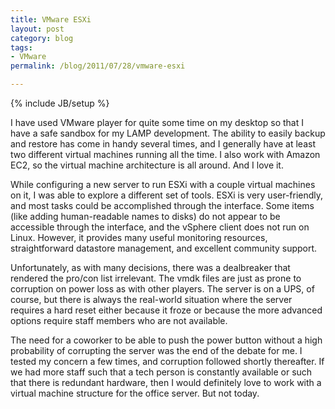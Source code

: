 ```yaml
---
title: VMware ESXi
layout: post
category: blog
tags:
- VMware
permalink: /blog/2011/07/28/vmware-esxi

---
```

{% include JB/setup %}
<div id="node-116" class="node node-blog node-promoted">
  <div class="content clearfix">
    <div class="field field-name-body field-type-text-with-summary field-label-hidden"><div class="field-items"><div class="field-item even"><p>I have used VMware player for quite some time on my desktop so that I have a safe sandbox for my LAMP development. The ability to easily backup and restore has come in handy several times, and I generally have at least two different virtual machines running all the time. I also work with Amazon EC2, so the virtual machine architecture is all around. And I love it.</p>
<p>While configuring a new server to run ESXi with a couple virtual machines on it, I was able to explore a different set of tools. ESXi is very user-friendly, and most tasks could be accomplished through the interface. Some items (like adding human-readable names to disks) do not appear to be accessible through the interface, and the vSphere client does not run on Linux. However, it provides many useful monitoring resources, straightforward datastore management, and excellent community support.</p>
<p>Unfortunately, as with many decisions, there was a dealbreaker that rendered the pro/con list irrelevant. The vmdk files are just as prone to corruption on power loss as with other players. The server is on a UPS, of course, but there is always the real-world situation where the server requires a hard reset either because it froze or because the more advanced options require staff members who are not available.</p>
<p>The need for a coworker to be able to push the power button without a high probability of corrupting the server was the end of the debate for me. I tested my concern a few times, and corruption followed shortly thereafter. If we had more staff such that a tech person is constantly available or such that there is redundant hardware, then I would definitely love to work with a virtual machine structure for the office server. But not today.</p></div></div></div>  </div>
</div>
